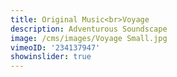 ```yaml
---
title: Original Music<br>Voyage
description: Adventurous Soundscape
image: /cms/images/Voyage Small.jpg
vimeoID: '234137947'
showinslider: true
---
```














